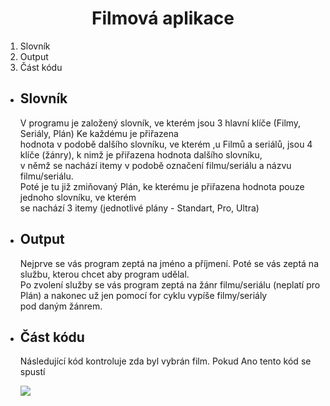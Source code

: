 <h1 align="center">Filmová aplikace</h1>

<ol>
  <li>Slovník</li>
  <li>Output</li>
  <li>Část kódu</li>
</ol>

<ul>
  <li><h2>Slovník</h2>
    <p>V programu je založený slovník, ve kterém jsou 3 hlavní klíče (Filmy, Seriály, Plán) Ke každému je přiřazena <br>
       hodnota v podobě dalšího slovníku, ve kterém ,u Filmů a seriálů, jsou 4 klíče (žánry), k nimž je přiřazena hodnota dalšího slovníku,<br>
       v němž se nachází itemy v podobě označení filmu/seriálu a názvu filmu/seriálu.<br>
       Poté je tu již zmiňovaný Plán, ke kterému je přiřazena hodnota pouze jednoho slovníku, ve kterém <br>
       se nachází 3 itemy (jednotlivé plány - Standart, Pro, Ultra)</p></li>
        
  <li><h2>Output</h2>
    <p>Nejprve se vás program zeptá na jméno a příjmení. Poté se vás zeptá na službu, kterou chcet aby program udělal.<br>
       Po zvolení služby se vás program zeptá na žánr filmu/seriálu (neplatí pro Plán) a nakonec už jen pomocí for cyklu vypíše filmy/seriály<br>
       pod daným žánrem.</p></li>
       
  <li><h2>Část kódu</h2>
    <p>Následující kód kontroluje zda byl vybrán film. Pokud Ano tento kód se spustí</p></li>
        <img src = "![image](https://github.com/HellusJ/filmy_osss/assets/147615460/dadac9f3-dc96-4ca6-a879-819797549ca1)">
</ul>

